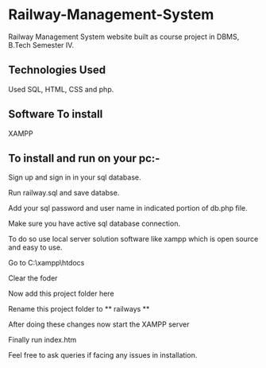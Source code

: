 # Railway-Management-System

Railway Management System website built as course project in DBMS, B.Tech Semester IV. 

## Technologies Used

Used SQL, HTML, CSS and php.

## Software To install

XAMPP

## To install and run on your pc:-

Sign up and sign in in your sql database.

Run railway.sql and save databse. 

Add your sql password and user name in indicated portion of db.php file.

Make sure you have active sql database connection.

To do so use local server solution software like xampp which is open source and easy to use. 

Go to C:\xampp\htdocs

Clear the foder 

Now add this project folder here

Rename this project folder to ** railways **

After doing these changes now start the XAMPP server

Finally run index.htm 

Feel free to ask queries if facing any issues in installation. 
